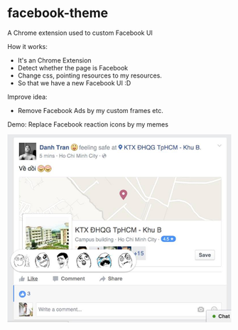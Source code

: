 # facebook-theme
A Chrome extension used to custom Facebook UI

How it works:
- It's an Chrome Extension
- Detect whether the page is Facebook
- Change css, pointing resources to my resources.
- So that we have a new Facebook UI :D

Improve idea:
- Remove Facebook Ads by my custom frames etc.

Demo: Replace Facebook reaction icons by my memes

![Facebook Custom UI](facebook-custom-ui.jpg)
